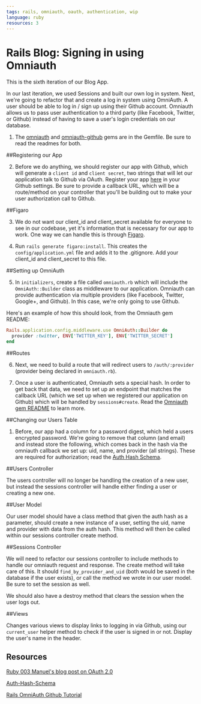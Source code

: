 ```yaml
---
tags: rails, omniauth, oauth, authentication, wip
language: ruby
resources: 3
---
```


# Rails Blog: Signing in using Omniauth

This is the sixth iteration of our Blog App.

In our last iteration, we used Sessions and built our own log in system. Next, we're going to refactor that and create a log in system using OmniAuth. A user should be able to log in / sign up using their Github account. Omniauth allows us to pass user authentication to a third party (like Facebook, Twitter, or Github) instead of having to save a user's login credentials on our database.

1. The [omniauth](https://github.com/intridea/omniauth) and [omniauth-github](https://github.com/intridea/omniauth-github) gems are in the Gemfile. Be sure to read the readmes for both.

##Registering our App

2. Before we do anything, we should register our app with Github, which will generate a `client id` and `client secret`, two strings that will let our application talk to Github via OAuth. Register your app [here](https://github.com/settings/applications/new) in your Github settings. Be sure to provide a callback URL, which will be a route/method on your controller that you'll be building out to make your user authorization call to Github.

##Figaro

3. We do not want our client_id and client_secret available for everyone to see in our codebase, yet it's information that is necessary for our app to work. One way we can handle this is through [Figaro](https://github.com/laserlemon/figaro).

4. Run `rails generate figaro:install`. This creates the `config/application.yml` file and adds it to the .gitignore. Add your client_id and client_secret to this file.

##Setting up OmniAuth

5. In `initializers`, create a file called `omniauth.rb` which will include the `OmniAuth::Builder` class as middleware to our application. Omniauth can provide authentication via multiple providers (like Facebook, Twitter, Google+, and Github). In this case, we're only going to use Github.

Here's an example of how this should look, from the Omniauth gem README:

```ruby
Rails.application.config.middleware.use OmniAuth::Builder do
  provider :twitter, ENV['TWITTER_KEY'], ENV['TWITTER_SECRET']
end
```

##Routes

6. Next, we need to build a route that will redirect users to `/auth/:provider` (provider being declared in `omniauth.rb`).

7. Once a user is authenticated, Omniauth sets a special hash. In order to get back that data, we need to set up an endpoint that matches the callback URL (which we set up when we registered our application on Github) which will be handled by `sessions#create`. Read the [Omniauth gem README](https://github.com/intridea/omniauth) to learn more.

##Changing our Users Table

1. Before, our app had a column for a password digest, which held a users encrypted password. We're going to remove that column (and email) and instead store the following, which comes back in the hash via the omniauth callback we set up: uid, name, and provider (all strings). These are required for authorization; read the [Auth Hash Schema](https://github.com/intridea/omniauth/wiki/Auth-Hash-Schema).

##Users Controller

The users controller will no longer be handling the creation of a new user, but instead the sessions controller will handle either finding a user or creating a new one.

##User Model

Our user model should have a class method that given the auth hash as a parameter, should create a new instance of a user, setting the uid, name and provider with data from the auth hash. This method will then be called within our sessions controller create method.

##Sessions Controller

We will need to refactor our sessions controller to include methods to handle our omniauth request and response. The create method will take care of this. It should `find_by_provider_and_uid` (both would be saved in the database if the user exists), or call the method we wrote in our user model. Be sure to set the session as well.

We should also have a destroy method that clears the session when the user logs out.

##Views

Changes various views to display links to logging in via Github, using our `current_user` helper method to check if the user is signed in or not. Display the user's name in the header.

## Resources

[Ruby 003 Manuel's blog post on OAuth 2.0](http://manu3569.github.io/blog/2013/11/06/oauth-2-dot-0-what-you-need-to-know-about-it-for-building-your-next-app/)

[Auth-Hash-Schema](https://github.com/intridea/omniauth/wiki/Auth-Hash-Schema)

[Rails OmniAuth Github Tutorial](http://natashatherobot.com/rails-omniauth-github-tutorial/)
